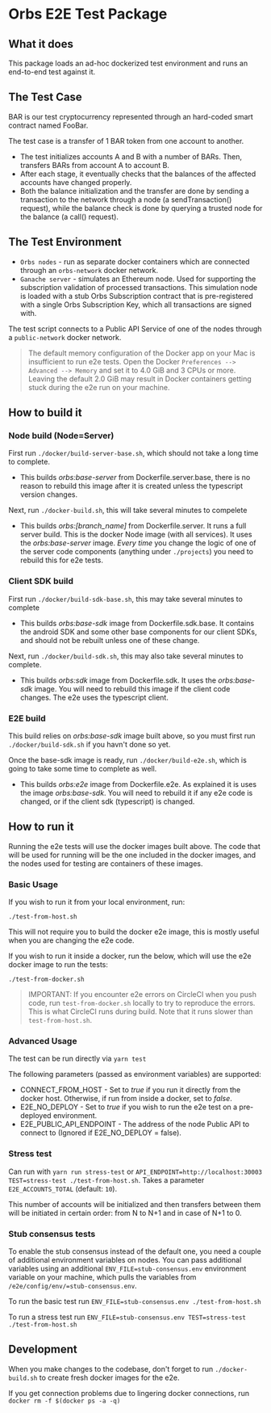 # Orbs E2E Test Package

## What it does

This package loads an ad-hoc dockerized test environment and runs an end-to-end test against it.

## The Test Case

BAR is our test cryptocurrency represented through an hard-coded smart contract named FooBar.

The test case is a transfer of 1 BAR token from one account to another.

* The test initializes accounts A and B with a number of BARs. Then, transfers BARs from account A to account B.
* After each stage, it eventually checks that the balances of the affected accounts have changed properly.
* Both the balance initialization and the transfer are done by sending a transaction to the network through a node (a sendTransaction() request), while the balance check is done by querying a trusted node for the balance (a call() request).

## The Test Environment

* `Orbs nodes` - run as separate docker containers which are connected through an `orbs-network` docker network.
* `Ganache server` - simulates an Ethereum node. Used for supporting the subscription validation of processed transactions. This simulation node is loaded with a stub Orbs Subscription contract that is pre-registered with a single Orbs Subscription Key, which all transactions are signed with.

The test script connects to a Public API Service of one of the nodes through a `public-network` docker network.

> The default memory configuration of the Docker app on your Mac is insufficient to run e2e tests. Open the Docker `Preferences --> Advanced --> Memory` and set it to 4.0 GiB and 3 CPUs or more. Leaving the default 2.0 GiB may result in Docker containers getting stuck during the e2e run on your machine.

## How to build it

### Node build (Node=Server)
First run `./docker/build-server-base.sh`, which should not take a long time to complete.
* This builds _orbs:base-server_ from Dockerfile.server.base, there is no reason to rebuild this image after it is created unless the typescript version changes.

Next, run `./docker-build.sh`, this will take several minutes to compelete
* This builds _orbs:[branch_name]_ from Dockerfile.server. It runs a full server build. This is the docker Node image (with all services). It uses the _orbs:base-server_ image. *Every time* you change the logic of one of the server code components (anything under `./projects`) you need to rebuild this for e2e tests.

### Client SDK build
First run `./docker/build-sdk-base.sh`, this may take several minutes to complete
* This builds _orbs:base-sdk_ image from Dockerfile.sdk.base. It contains the android SDK and some other base components for our client SDKs, and should not be rebuilt unless one of these change.

Next, run `./docker/build-sdk.sh`, this may also take several minutes to complete.
* This builds _orbs:sdk_ image from Dockerfile.sdk. It uses the _orbs:base-sdk_ image. You will need to rebuild this image if the client code changes. The e2e uses the typescript client.

### E2E build
This build relies on _orbs:base-sdk_ image built above, so you must first run `./docker/build-sdk.sh` if you havn't done so yet.

Once the base-sdk image is ready, run `./docker/build-e2e.sh`, which is going to take some time to complete as well.
* This builds _orbs:e2e_ image from Dockerfile.e2e. As explained it is uses the image _orbs:base-sdk_. You will need to rebuild it if any e2e code is changed, or if the client sdk (typescript) is changed.

## How to run it

Running the e2e tests will use the docker images built above. The code that will be used for running will be the one included in the docker images, and the nodes used for testing are containers of these images.

### Basic Usage

If you wish to run it from your local environment, run:

`./test-from-host.sh`

This will not require you to build the docker e2e image, this is mostly useful when you are changing the e2e code.

If you wish to run it inside a docker, run the below, which will use the e2e docker image to run the tests:

`./test-from-docker.sh`

> IMPORTANT: If you encounter e2e errors on CircleCI when you push code, run `test-from-docker.sh` locally to try to reproduce the errors. This is what CircleCI runs during build.
Note that it runs slower than `test-from-host.sh`.


### Advanced Usage

The test can be run directly via `yarn test`

The following parameters (passed as environment variables) are supported:
- CONNECT_FROM_HOST - Set to *true* if you run it directly from the docker host. Otherwise, if run from inside a docker, set to *false*.
- E2E_NO_DEPLOY - Set to *true* if you wish to run the e2e test on a pre-deployed environment.
- E2E_PUBLIC_API_ENDPOINT - The address of the node Public API to connect to (Ignored if E2E_NO_DEPLOY = false).

### Stress test

Can run with `yarn run stress-test` or `API_ENDPOINT=http://localhost:30003 TEST=stress-test ./test-from-host.sh`. Takes a parameter `E2E_ACCOUNTS_TOTAL` (default: `10`).

This number of accounts will be initialized and then transfers between them will be initiated in certain order: from N to N+1 and in case of N+1 to 0.

### Stub consensus tests

To enable the stub consensus instead of the default one, you need a couple of additional environment variables on nodes. You can pass additional variables using an additional `ENV_FILE=stub-consensus.env` environment variable on your machine, which pulls the variables from `/e2e/config/env/=stub-consensus.env`.

To run the basic test run `ENV_FILE=stub-consensus.env ./test-from-host.sh`

To run a stress test run `ENV_FILE=stub-consensus.env TEST=stress-test ./test-from-host.sh`

## Development

When you make changes to the codebase, don't forget to run `./docker-build.sh` to create fresh docker images for the e2e.

If you get connection problems due to lingering docker connections, run `docker rm -f $(docker ps -a -q)`
